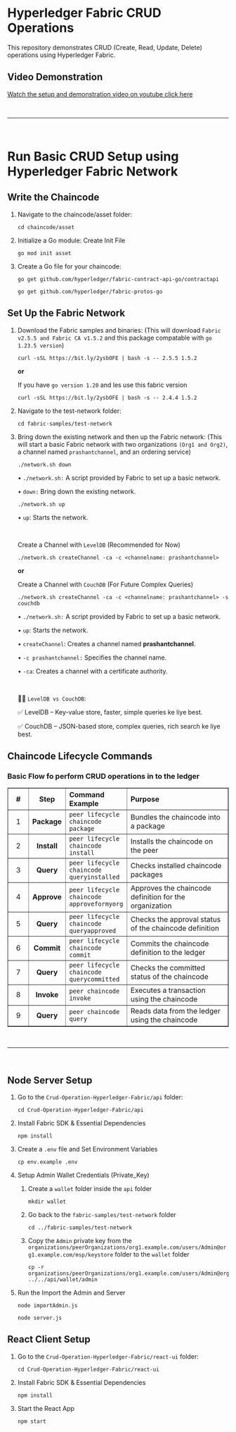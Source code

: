 <!-- @format -->

# Hyperledger Fabric CRUD Operations

This repository demonstrates CRUD (Create, Read, Update, Delete) operations using Hyperledger Fabric.

## Video Demonstration

[Watch the setup and demonstration video on youtube click here](https://www.youtube.com/watch?v=UIvhN9aTBJ0)

<br><hr><br>

# Run Basic CRUD Setup using Hyperledger Fabric Network

## Write the Chaincode

1.  Navigate to the chaincode/asset folder:

        cd chaincode/asset

2.  Initialize a Go module: Create Init File

        go mod init asset

3.  Create a Go file for your chaincode:

        go get github.com/hyperledger/fabric-contract-api-go/contractapi

        go get github.com/hyperledger/fabric-protos-go

## Set Up the Fabric Network

1.  Download the Fabric samples and binaries: (This will download `Fabric v2.5.5 and Fabric CA v1.5.2` and this package compatable with `go 1.23.5 version`)

        curl -sSL https://bit.ly/2ysbOFE | bash -s -- 2.5.5 1.5.2

    **or**

    If you have `go version 1.20` and les use this fabric version

        curl -sSL https://bit.ly/2ysbOFE | bash -s -- 2.4.4 1.5.2

2.  Navigate to the test-network folder:

        cd fabric-samples/test-network

3.  Bring down the existing network and then up the Fabric network: (This will start a basic Fabric network with two organizations `(Org1 and Org2)`, a channel named `prashantchannel`, and an ordering service)

        ./network.sh down

    • `./network.sh:` A script provided by Fabric to set up a basic network.

    • `down:` Bring down the existing network.

        ./network.sh up

    • `up`: Starts the network.

    <br>

    Create a Channel with `LevelDB` (Recommended for Now)

        ./network.sh createChannel -ca -c <channelname: prashantchannel>

    **or**

    Create a Channel with `CouchDB` (For Future Complex Queries)

        ./network.sh createChannel -ca -c <channelname: prashantchannel> -s couchdb

    • `./network.sh:` A script provided by Fabric to set up a basic network.

    • `up`: Starts the network.

    • `createChannel`: Creates a channel named **prashantchannel**.

    • `-c prashantchannel:` Specifies the channel name.

    • `-ca`: Creates a channel with a certificate authority.

    <br>

    👨‍💻 `LevelDB vs CouchDB`:

    ✅ LevelDB – Key-value store, faster, simple queries ke liye best.

    ✅ CouchDB – JSON-based store, complex queries, rich search ke liye best.

## Chaincode Lifecycle Commands

### Basic Flow fo perform CRUD operations in to the ledger

<table border="1" cellpadding="0" cellspacing="0" style="width:100%" >
<thead>
    <tr>
    <th style="width: 10%; text-align: center;">#</th>
      <th style="width: 15%; text-align: center;">Step</th>
      <th style="width: 25%; text-align: left;">Command Example</th>
      <th style="width: 65%; text-align: left;">Purpose</th>
    </tr>
  </thead>
  <tbody>
    <tr>
      <td style="text-align: center;">1</td>
      <td style="text-align: center; font-weight:bold">Package</td>
      <td><code>peer lifecycle chaincode package</code></td>
      <td>Bundles the chaincode into a package</td>
    </tr>
    <tr>
      <td style="text-align: center;">2</td>
      <td style="text-align: center; font-weight:bold">Install</td>
      <td><code>peer lifecycle chaincode install</code></td>
      <td>Installs the chaincode on the peer</td>
    </tr>
    <tr>
      <td style="text-align: center;" >3</td>
      <td style="text-align: center; font-weight:bold">Query</td>
      <td><code>peer lifecycle chaincode queryinstalled</code></td>
      <td>Checks installed chaincode packages</td>
    </tr>
    <tr>
      <td style="text-align: center;">4</td>
      <td style="text-align: center; font-weight:bold">Approve</td>
      <td><code>peer lifecycle chaincode approveformyorg</code></td>
      <td>Approves the chaincode definition for the organization</td>
    </tr>
    <tr>
      <td style="text-align: center;">5</td>
      <td style="text-align: center; font-weight:bold">Query</td>
      <td><code>peer lifecycle chaincode queryapproved</code></td>
      <td>Checks the approval status of the chaincode definition</td>
    </tr>
    <tr>
      <td style="text-align: center;">6</td>
      <td style="text-align: center; font-weight:bold">Commit</td>
      <td><code>peer lifecycle chaincode commit</code></td>
      <td>Commits the chaincode definition to the ledger</td>
    </tr>
    <tr>
      <td style="text-align: center;">7</td>
      <td style="text-align: center; font-weight:bold">Query</td>
      <td><code>peer lifecycle chaincode querycommitted</code></td>
      <td>Checks the committed status of the chaincode</td>
    </tr>
    <tr>
      <td style="text-align: center;">8</td>
      <td style="text-align: center; font-weight:bold">Invoke</td>
      <td><code>peer chaincode invoke</code></td>
      <td>Executes a transaction using the chaincode</td>
    </tr>
    <tr>
      <td style="text-align: center;">9</td>
      <td style="text-align: center; font-weight:bold">Query</td>
      <td><code>peer chaincode query</code></td>
      <td>Reads data from the ledger using the chaincode</td>
    </tr>
  </tbody>
</table>

<br> <hr> <br>

## Node Server Setup

1.  Go to the `Crud-Operation-Hyperledger-Fabric/api` folder:

        cd Crud-Operation-Hyperledger-Fabric/api

2.  Install Fabric SDK & Essential Dependencies

        npm install

3.  Create a `.env` file and Set Environment Variables

        cp env.example .env

4.  Setup Admin Wallet Credentials (Private_Key)

    1.  Create a `wallet` folder inside the `api` folder

            mkdir wallet

    2.  Go back to the `fabric-samples/test-network` folder

            cd ../fabric-samples/test-network

    3.  Copy the `Admin` private key from the `organizations/peerOrganizations/org1.example.com/users/Admin@org1.example.com/msp/keystore` folder to the `wallet` folder

            cp -r organizations/peerOrganizations/org1.example.com/users/Admin@org1.example.com/msp ../../api/wallet/admin

5.  Run the Import the Admin and Server

        node importAdmin.js

        node server.js

## React Client Setup

1.  Go to the `Crud-Operation-Hyperledger-Fabric/react-ui` folder:

        cd Crud-Operation-Hyperledger-Fabric/react-ui

2.  Install Fabric SDK & Essential Dependencies

        npm install

3.  Start the React App

        npm start
